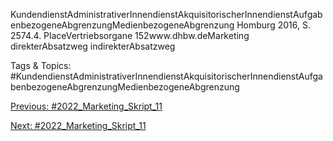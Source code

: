 KundendienstAdministrativerInnendienstAkquisitorischerInnendienstAufgabenbezogeneAbgrenzungMedienbezogeneAbgrenzung
Homburg 2016, S. 2574.4. PlaceVertriebsorgane
152www.dhbw.deMarketing
direkterAbsatzweg
indirekterAbsatzweg

   Tags & Topics:
   #KundendienstAdministrativerInnendienstAkquisitorischerInnendienstAufgabenbezogeneAbgrenzungMedienbezogeneAbgrenzung

[Previous: #2022_Marketing_Skript_11](2022_Marketing_Skript_11.md)

[Next: #2022_Marketing_Skript_11](2022_Marketing_Skript_11.md)